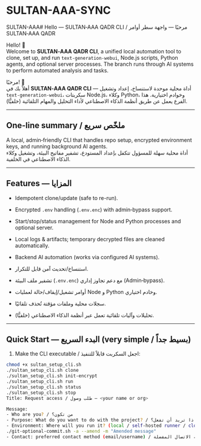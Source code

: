 # SULTAN-AAA-SYNC
SULTAN-AAA# Hello — SULTAN‑AAA QADR CLI / مرحبًا — واجهة سطر أوامر SULTAN‑AAA QADR

Hello! 👋  
Welcome to **SULTAN‑AAA QADR CLI**, a unified local automation tool to clone, set up, and run `text-generation-webui`, Node.js scripts, Python agents, and optional server processes. The branch runs through AI systems to perform automated analysis and tasks.

مرحبًا! 👋  
أهلاً بك في **SULTAN‑AAA QADR CLI** — أداة محلية موحدة لاستنساخ، إعداد وتشغيل `text-generation-webui`، سكربتات Node.js، وكلاء Python، وخوادم اختيارية. هذا الفرع يعمل عن طريق أنظمة الذكاء الاصطناعي لأداء التحليل والمهام التلقائية (خلفيًّا).

---

## One-line summary / ملخّص سريع
A local, admin‑friendly CLI that handles repo setup, encrypted environment keys, and running background AI agents.  
أداة محلية سهلة للمسؤول تتكفل بإعداد المستودع، تشفير مفاتيح البيئة، وتشغيل وكلاء الذكاء الاصطناعي في الخلفية.

---

## Features — المزايا
- Idempotent clone/update (safe to re-run).  
- Encrypted `.env` handling (`.env.enc`) with admin‑bypass support.  
- Start/stop/status management for Node and Python processes and optional server.  
- Local logs & artifacts; temporary decrypted files are cleaned automatically.  
- Backend AI automation (works via configured AI systems).  

- استنساخ/تحديث آمن قابل للتكرار.  
- تشفير ملف البيئة (`.env.enc`) مع دعم تجاوز إداري (Admin‑bypass).  
- أوامر تشغيل/إيقاف/حالة لعمليات Node و Python وخادم اختياري.  
- سجلات محلية وملفات مؤقتة تُحذف تلقائيًا.  
- تحليلات وآليات تلقائية تعمل عبر أنظمة الذكاء الاصطناعي (خلفيًّا).

---

## Quick Start — البدء السريع (very simple / بسيط جداً)

1. Make the CLI executable / اجعل السكربت قابلاً للتنفيذ:
```bash
chmod +x sultan_setup_cli.sh
./sultan_setup_cli.sh clone
./sultan_setup_cli.sh init-encrypt
./sultan_setup_cli.sh run
./sultan_setup_cli.sh status
./sultan_setup_cli.sh stop
Title: Request access / طلب وصول — <your name or org>

Message:
- Who are you? / من تكون؟
- Purpose: What do you want to do with the project? / الغرض: ماذا تريد أن تفعل؟
- Environment: Where will you run it? (local / self-hosted runner / cloud) / أين ستشغله؟
./git-optional-commit.sh -a --amend -m "Amended message"
- Contact: preferred contact method (email/username) / وسيلة الاتصال المفضلة